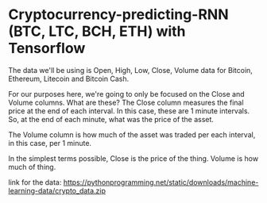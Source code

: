 # Cryptocurrency-predicting-RNN (BTC, LTC, BCH, ETH) with Tensorflow

The data we'll be using is Open, High, Low, Close, Volume data for Bitcoin, Ethereum, Litecoin and Bitcoin Cash.

For our purposes here, we're going to only be focused on the Close and Volume columns. What are these? The Close column measures the final price at the end of each interval. In this case, these are 1 minute intervals. So, at the end of each minute, what was the price of the asset.

The Volume column is how much of the asset was traded per each interval, in this case, per 1 minute.

In the simplest terms possible, Close is the price of the thing. Volume is how much of thing.


link for the data: https://pythonprogramming.net/static/downloads/machine-learning-data/crypto_data.zip

